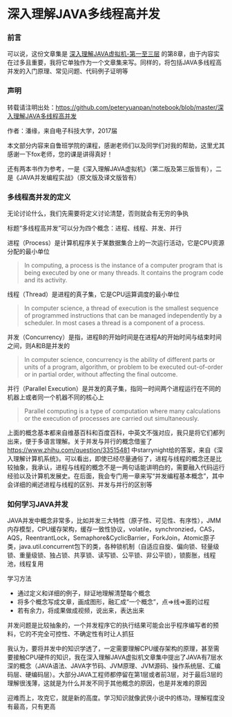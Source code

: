 # 深入理解JAVA多线程高并发

### 前言

可以说，这份文章集是 [深入理解JAVA虚拟机-第一至三层](https://github.com/peteryuanpan/notebook/blob/master/深入理解JAVA虚拟机-第一至三层) 的第8章，由于内容实在过多且重要，我将它单独作为一个文章集来写。同样的，将包括JAVA多线程高并发的入门原理、常见问题、代码例子证明等

### 声明

转载请注明出处：https://github.com/peteryuanpan/notebook/blob/master/深入理解JAVA多线程高并发

作者：潘缘，来自电子科技大学，2017届

本文部分内容来自鲁班学院的课程，感谢老师们以及同学们对我的帮助，这里尤其感谢一下fox老师，您的课是讲得真好！

还有两本书作为参考，一是《深入理解JAVA虚拟机》（第二版及第三版皆有），二是《JAVA并发编程实战》（原文版及译文版皆有）

### 多线程高并发的定义

无论讨论什么，我们先需要将定义讨论清楚，否则就会有无穷的争执

标题“多线程高并发”可以分为四个概念：进程、线程、并发、并行

进程（Process）是计算机程序关于某数据集合上的一次运行活动，它是CPU资源分配的最小单位

> In computing, a process is the instance of a computer program that is being executed by one or many threads. It contains the program code and its activity.

线程（Thread）是进程的真子集，它是CPU运算调度的最小单位

> In computer science, a thread of execution is the smallest sequence of programmed instructions that can be managed independently by a scheduler. In most cases a thread is a component of a process.

并发（Concurrency）是指，进程B的开始时间是在进程A的开始时间与结束时间之间，则A和B是并发的

> In computer science, concurrency is the ability of different parts or units of a program, algorithm, or problem to be executed out-of-order or in partial order, without affecting the final outcome.

并行（Parallel Execution）是并发的真子集，指同一时间两个进程运行在不同的机器上或者同一个机器不同的核心上

> Parallel computing is a type of computation where many calculations or the execution of processes are carried out simultaneously.

上面的概念基本都来自维基百科和百度百科，中英文不强对应，我只是将它们都列出来，便于多语言理解。关于并发与并行的概念借鉴了 https://www.zhihu.com/question/33515481 中starrynight给的答案，来自《深入理解计算机系统》。可以看出，即使已经尽量通俗了，进程与线程的概念还是比较抽象，我承认，进程与线程的概念不是一两句话能讲明白的，需要融入代码运行经验以及计算机发展史。在后面，我会专门用一章来写“并发编程基本概念”，其中会详细的阐述进程与线程的区别、并发与并行的区别等

### 如何学习JAVA并发

JAVA并发中概念非常多，比如并发三大特性（原子性、可见性、有序性），JMM内存模型，CPU缓存架构，缓存一致性协议，volatile，synchronzied，CAS，AQS，ReentrantLock，Semaphore&CyclicBarrier，ForkJoin，Atomic原子类，java.util.concurrent包下的类，各种锁机制（自适应自旋、偏向锁、轻量级锁、重量级锁、独占锁、共享锁、读写锁、公平锁、非公平锁），锁膨胀，线程池，线程复用

学习方法
- 通过定义和详细的例子，辩证地理解清楚每个概念
- 将多个概念写成文章，画成图形，融汇成“一个概念”，点=>线=>面的过程
- 若有余力，将成果做成视频，说出来，表达出来

并发问题是比较抽象的，一个并发程序它的执行结果可能会出乎程序编写者的预料，它的不完全可控性、不确定性有时让人抓狂

我认为，要将并发中的知识学透了，一定需要理解CPU缓存架构的原理，甚至需要接触CPU硬件的知识，我在深入理解JAVA虚拟机文章集中提出了JAVA有7层水深的概念（JAVA语法、JAVA字节码、JVM原理、JVM源码、操作系统层、汇编码层、硬编码层）。大部分JAVA工程师都停留在第1层或者前3层，对于最后3层的理解很浅薄，这就是为什么并发不同于其他概念的原因，也是并发难的原因

迎难而上，攻克它，就是新的高度。学习知识就像武侠小说中的练功，理解程度没有最高，只有更高

